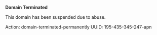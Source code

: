 **Domain Terminated**

This domain has been suspended due to abuse.


Action: domain-terminated-permanently
UUID: 195-435-345-247-apn
